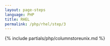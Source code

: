 ```yaml
---
layout: page-steps
language: PHP
title: RHEL
permalink: /php/rhel/step/3
---
```


{% include partials/php/columnstoreunix.md %}
